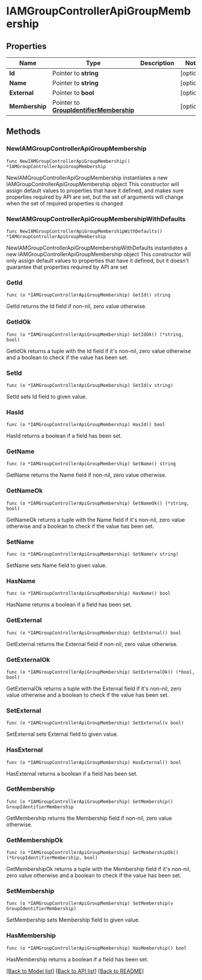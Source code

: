 # IAMGroupControllerApiGroupMembership

## Properties

Name | Type | Description | Notes
------------ | ------------- | ------------- | -------------
**Id** | Pointer to **string** |  | [optional] 
**Name** | Pointer to **string** |  | [optional] 
**External** | Pointer to **bool** |  | [optional] 
**Membership** | Pointer to [**GroupIdentifierMembership**](GroupIdentifierMembership.md) |  | [optional] 

## Methods

### NewIAMGroupControllerApiGroupMembership

`func NewIAMGroupControllerApiGroupMembership() *IAMGroupControllerApiGroupMembership`

NewIAMGroupControllerApiGroupMembership instantiates a new IAMGroupControllerApiGroupMembership object
This constructor will assign default values to properties that have it defined,
and makes sure properties required by API are set, but the set of arguments
will change when the set of required properties is changed

### NewIAMGroupControllerApiGroupMembershipWithDefaults

`func NewIAMGroupControllerApiGroupMembershipWithDefaults() *IAMGroupControllerApiGroupMembership`

NewIAMGroupControllerApiGroupMembershipWithDefaults instantiates a new IAMGroupControllerApiGroupMembership object
This constructor will only assign default values to properties that have it defined,
but it doesn't guarantee that properties required by API are set

### GetId

`func (o *IAMGroupControllerApiGroupMembership) GetId() string`

GetId returns the Id field if non-nil, zero value otherwise.

### GetIdOk

`func (o *IAMGroupControllerApiGroupMembership) GetIdOk() (*string, bool)`

GetIdOk returns a tuple with the Id field if it's non-nil, zero value otherwise
and a boolean to check if the value has been set.

### SetId

`func (o *IAMGroupControllerApiGroupMembership) SetId(v string)`

SetId sets Id field to given value.

### HasId

`func (o *IAMGroupControllerApiGroupMembership) HasId() bool`

HasId returns a boolean if a field has been set.

### GetName

`func (o *IAMGroupControllerApiGroupMembership) GetName() string`

GetName returns the Name field if non-nil, zero value otherwise.

### GetNameOk

`func (o *IAMGroupControllerApiGroupMembership) GetNameOk() (*string, bool)`

GetNameOk returns a tuple with the Name field if it's non-nil, zero value otherwise
and a boolean to check if the value has been set.

### SetName

`func (o *IAMGroupControllerApiGroupMembership) SetName(v string)`

SetName sets Name field to given value.

### HasName

`func (o *IAMGroupControllerApiGroupMembership) HasName() bool`

HasName returns a boolean if a field has been set.

### GetExternal

`func (o *IAMGroupControllerApiGroupMembership) GetExternal() bool`

GetExternal returns the External field if non-nil, zero value otherwise.

### GetExternalOk

`func (o *IAMGroupControllerApiGroupMembership) GetExternalOk() (*bool, bool)`

GetExternalOk returns a tuple with the External field if it's non-nil, zero value otherwise
and a boolean to check if the value has been set.

### SetExternal

`func (o *IAMGroupControllerApiGroupMembership) SetExternal(v bool)`

SetExternal sets External field to given value.

### HasExternal

`func (o *IAMGroupControllerApiGroupMembership) HasExternal() bool`

HasExternal returns a boolean if a field has been set.

### GetMembership

`func (o *IAMGroupControllerApiGroupMembership) GetMembership() GroupIdentifierMembership`

GetMembership returns the Membership field if non-nil, zero value otherwise.

### GetMembershipOk

`func (o *IAMGroupControllerApiGroupMembership) GetMembershipOk() (*GroupIdentifierMembership, bool)`

GetMembershipOk returns a tuple with the Membership field if it's non-nil, zero value otherwise
and a boolean to check if the value has been set.

### SetMembership

`func (o *IAMGroupControllerApiGroupMembership) SetMembership(v GroupIdentifierMembership)`

SetMembership sets Membership field to given value.

### HasMembership

`func (o *IAMGroupControllerApiGroupMembership) HasMembership() bool`

HasMembership returns a boolean if a field has been set.


[[Back to Model list]](../README.md#documentation-for-models) [[Back to API list]](../README.md#documentation-for-api-endpoints) [[Back to README]](../README.md)


